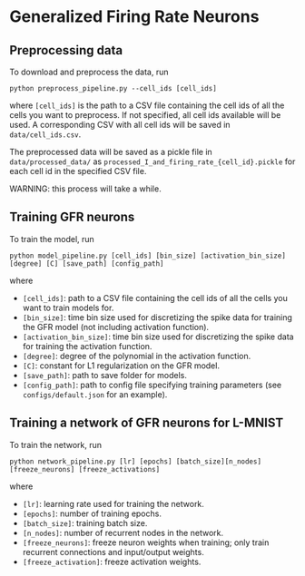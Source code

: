 # Generalized Firing Rate Neurons
## Preprocessing data
To download and preprocess the data, run
```
python preprocess_pipeline.py --cell_ids [cell_ids]
```
where `[cell_ids]` is the path to a CSV file containing the cell ids of all the cells you want to preprocess. If not specified, all cell ids available will be used. A corresponding CSV with all cell ids will be saved in `data/cell_ids.csv`.

The preprocessed data will be saved as a pickle file in `data/processed_data/` as `processed_I_and_firing_rate_{cell_id}.pickle` for each cell id in the specified CSV file.

WARNING: this process will take a while.

## Training GFR neurons
To train the model, run
```
python model_pipeline.py [cell_ids] [bin_size] [activation_bin_size] [degree] [C] [save_path] [config_path]
```
where
- `[cell_ids]`: path to a CSV file containing the cell ids of all the cells you want to train models for.
- `[bin_size]`: time bin size used for discretizing the spike data for training the GFR model (not including activation function).
- `[activation_bin_size]`: time bin size used for discretizing the spike data for training the activation function.
- `[degree]`: degree of the polynomial in the activation function.
- `[C]`: constant for L1 regularization on the GFR model.
- `[save_path]`: path to save folder for models.
- `[config_path]`: path to config file specifying training parameters (see `configs/default.json` for an example).

## Training a network of GFR neurons for L-MNIST
To train the network, run
```
python network_pipeline.py [lr] [epochs] [batch_size][n_nodes] [freeze_neurons] [freeze_activations]
```
where
- `[lr]`: learning rate used for training the network.
- `[epochs]`: number of training epochs.
- `[batch_size]`: training batch size.
- `[n_nodes]`: number of recurrent nodes in the network.
- `[freeze_neurons]`: freeze neuron weights when training; only train recurrent connections and input/output weights.
- `[freeze_activation]`: freeze activation weights.